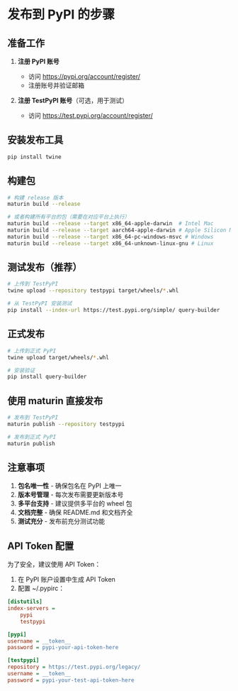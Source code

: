 # 发布到 PyPI 的步骤

## 准备工作

1. **注册 PyPI 账号**
   - 访问 https://pypi.org/account/register/
   - 注册账号并验证邮箱

2. **注册 TestPyPI 账号**（可选，用于测试）
   - 访问 https://test.pypi.org/account/register/

## 安装发布工具

```bash
pip install twine
```

## 构建包

```bash
# 构建 release 版本
maturin build --release

# 或者构建所有平台的包（需要在对应平台上执行）
maturin build --release --target x86_64-apple-darwin  # Intel Mac
maturin build --release --target aarch64-apple-darwin # Apple Silicon Mac
maturin build --release --target x86_64-pc-windows-msvc # Windows
maturin build --release --target x86_64-unknown-linux-gnu # Linux
```

## 测试发布（推荐）

```bash
# 上传到 TestPyPI
twine upload --repository testpypi target/wheels/*.whl

# 从 TestPyPI 安装测试
pip install --index-url https://test.pypi.org/simple/ query-builder
```

## 正式发布

```bash
# 上传到正式 PyPI
twine upload target/wheels/*.whl

# 安装验证
pip install query-builder
```

## 使用 maturin 直接发布

```bash
# 发布到 TestPyPI
maturin publish --repository testpypi

# 发布到正式 PyPI
maturin publish
```

## 注意事项

1. **包名唯一性** - 确保包名在 PyPI 上唯一
2. **版本号管理** - 每次发布需要更新版本号
3. **多平台支持** - 建议提供多平台的 wheel 包
4. **文档完整** - 确保 README.md 和文档齐全
5. **测试充分** - 发布前充分测试功能

## API Token 配置

为了安全，建议使用 API Token：

1. 在 PyPI 账户设置中生成 API Token
2. 配置 ~/.pypirc：

```ini
[distutils]
index-servers =
    pypi
    testpypi

[pypi]
username = __token__
password = pypi-your-api-token-here

[testpypi]
repository = https://test.pypi.org/legacy/
username = __token__
password = pypi-your-test-api-token-here
```